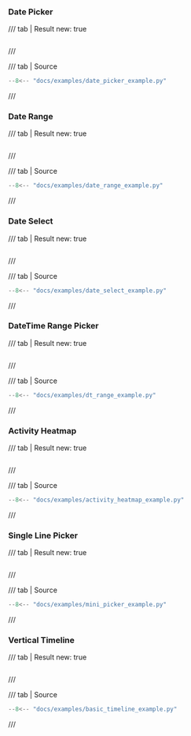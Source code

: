 ### Date Picker

/// tab | Result
    new: true
```{.textual path="docs/examples/date_picker_example.py"}
```
///

/// tab | Source
```python
--8<-- "docs/examples/date_picker_example.py"
```
///

### Date Range

/// tab | Result
    new: true
```{.textual path="docs/examples/date_range_example.py"}
```
///

/// tab | Source
```python
--8<-- "docs/examples/date_range_example.py"
```
///

### Date Select

/// tab | Result
    new: true
```{.textual path="docs/examples/date_select_example.py"}
```
///

/// tab | Source
```python
--8<-- "docs/examples/date_select_example.py"
```
///

### DateTime Range Picker

/// tab | Result
    new: true
```{.textual path="docs/examples/dt_range_example.py"}
```
///

/// tab | Source
```python
--8<-- "docs/examples/dt_range_example.py"
```
///


 
### Activity Heatmap 

/// tab | Result
    new: true
```{.textual path="docs/examples/activity_heatmap_example.py"}
```
///

/// tab | Source
```python
--8<-- "docs/examples/activity_heatmap_example.py"
```
///

### Single Line Picker

/// tab | Result
    new: true
```{.textual path="docs/examples/mini_picker_example.py"}
```
///

/// tab | Source
```python
--8<-- "docs/examples/mini_picker_example.py"
```
///

### Vertical Timeline 

/// tab | Result
    new: true
```{.textual path="docs/examples/basic_timeline_example.py"}
```
///

/// tab | Source
```python
--8<-- "docs/examples/basic_timeline_example.py"
```
///
